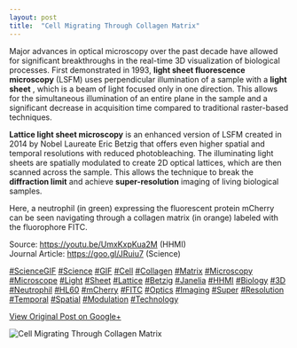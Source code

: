 ```yaml
---
layout: post
title:  "Cell Migrating Through Collagen Matrix"
---
```


Major advances in optical microscopy over the past decade have allowed for significant breakthroughs in the real-time 3D visualization of biological processes. First demonstrated in 1993, **light sheet fluorescence microscopy** (LSFM) uses perpendicular illumination of a sample with a **light sheet** , which is a beam of light focused only in one direction. This allows for the simultaneous illumination of an entire plane in the sample and a significant decrease in acquisition time compared to traditional raster-based techniques.  
  
 **Lattice light sheet microscopy** is an enhanced version of LSFM created in 2014 by Nobel Laureate Eric Betzig that offers even higher spatial and temporal resolutions with reduced photobleaching. The illuminating light sheets are spatially modulated to create 2D optical lattices, which are then scanned across the sample. This allows the technique to break the **diffraction limit** and achieve **super-resolution** imaging of living biological samples.  
  
Here, a neutrophil (in green) expressing the fluorescent protein mCherry can be seen navigating through a collagen matrix (in orange) labeled with the fluorophore FITC.  
  
Source: <https://youtu.be/UmxKxpKua2M> (HHMI)  
Journal Article: <https://goo.gl/JRuiu7> (Science)  
  
[#ScienceGIF](https://plus.google.com/s/%23ScienceGIF/posts) [#Science](https://plus.google.com/s/%23Science/posts) [#GIF](https://plus.google.com/s/%23GIF/posts) [#Cell](https://plus.google.com/s/%23Cell/posts) [#Collagen](https://plus.google.com/s/%23Collagen/posts) [#Matrix](https://plus.google.com/s/%23Matrix/posts) [#Microscopy](https://plus.google.com/s/%23Microscopy/posts) [#Microscope](https://plus.google.com/s/%23Microscope/posts) [#Light](https://plus.google.com/s/%23Light/posts) [#Sheet](https://plus.google.com/s/%23Sheet/posts) [#Lattice](https://plus.google.com/s/%23Lattice/posts) [#Betzig](https://plus.google.com/s/%23Betzig/posts) [#Janelia](https://plus.google.com/s/%23Janelia/posts) [#HHMI](https://plus.google.com/s/%23HHMI/posts) [#Biology](https://plus.google.com/s/%23Biology/posts) [#3D](https://plus.google.com/s/%233D/posts) [#Neutrophil](https://plus.google.com/s/%23Neutrophil/posts) [#HL60](https://plus.google.com/s/%23HL60/posts) [#mCherry](https://plus.google.com/s/%23mCherry/posts) [#FITC](https://plus.google.com/s/%23FITC/posts) [#Optics](https://plus.google.com/s/%23Optics/posts) [#Imaging](https://plus.google.com/s/%23Imaging/posts) [#Super](https://plus.google.com/s/%23Super/posts) [#Resolution](https://plus.google.com/s/%23Resolution/posts) [#Temporal](https://plus.google.com/s/%23Temporal/posts) [#Spatial](https://plus.google.com/s/%23Spatial/posts) [#Modulation](https://plus.google.com/s/%23Modulation/posts) [#Technology](https://plus.google.com/s/%23Technology/posts)   
  

[View Original Post on Google+](https://plus.google.com/+ColinSullender/posts/j1VmuyDuHVX)

![Cell Migrating Through Collagen Matrix](/assets/img/2018-04-07-Cell-Migrating-Through-Collagen-Matrix.gif)
